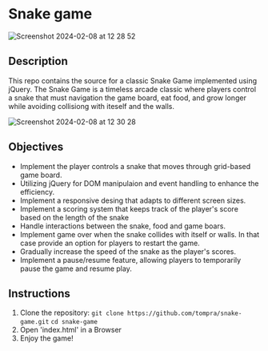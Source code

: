 # Snake game

![Screenshot 2024-02-08 at 12 28 52](https://github.com/tompra/snake-game/assets/143709419/2fde6411-2ff6-4a5b-90e4-5f43ee803134)

## Description
This repo contains the source for a classic Snake Game implemented using jQuery. The Snake Game is a timeless arcade classic where players control a snake that must navigation the game board, eat food, and grow longer while avoiding collisiong with iteself and the walls. 

![Screenshot 2024-02-08 at 12 30 28](https://github.com/tompra/snake-game/assets/143709419/cc4f5259-74eb-4cd5-a623-21cef507ed1a)


## Objectives
  - Implement the player controls a snake that moves through grid-based game board.
  - Utilizing jQuery for DOM manipulaion and event handling to enhance the efficiency.
  - Implement a responsive desing that adapts to different screen sizes.
  - Implement a scoring system that keeps track of the player's score based on the length of the snake
  - Handle interactions between the snake, food and game boars.
  - Implement game over when the snake collides with itself or walls. In that case provide an option for players to restart the game.
  - Gradually increase the speed of the snake as the player's scores.
  - Implement a pause/resume feature, allowing players to temporarily pause the game and resume play.

## Instructions
  1. Clone the repository:
      `git clone https://github.com/tompra/snake-game.git`
      `cd snake-game`
  2. Open 'index.html' in a Browser
  3. Enjoy the game!
